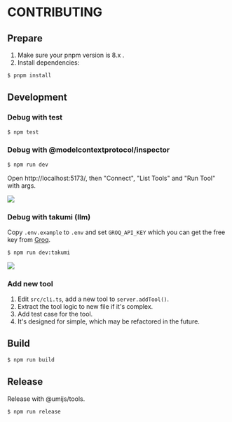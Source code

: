 # CONTRIBUTING

## Prepare

1. Make sure your pnpm version is 8.x .
2. Install dependencies:

```bash
$ pnpm install
```

## Development

### Debug with test

```bash
$ npm test
```

### Debug with @modelcontextprotocol/inspector

```bash
$ npm run dev
```

Open http://localhost:5173/, then "Connect", "List Tools" and "Run Tool" with args.

![](https://cdn.jsdelivr.net/gh/sorrycc-bot/images@main/uPic/OF8dz3.png)

### Debug with takumi (llm)

Copy `.env.example` to `.env` and set `GROQ_API_KEY` which you can get the free key from [Groq](https://console.groq.com/keys).

```bash
$ npm run dev:takumi
```

![](https://cdn.jsdelivr.net/gh/sorrycc-bot/images@main/uPic/5650zH.png)

### Add new tool

1. Edit `src/cli.ts`, add a new tool to `server.addTool()`.
2. Extract the tool logic to new file if it's complex.
3. Add test case for the tool.
4. It's designed for simple, which may be refactored in the future.

## Build

```bash
$ npm run build
```

## Release

Release with @umijs/tools.

```bash
$ npm run release
```
